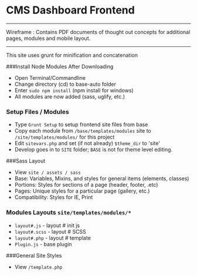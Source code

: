 # CMS Dashboard Frontend
----
Wireframe : Contains PDF documents of thought out concepts for additional pages, modules and mobile layout.

----
This site uses grunt for minification and concatenation

###Install Node Modules After Downloading
- Open Terminal/Commandline
- Change directory (cd) to base-auto folder
- Enter `sudo npm install`  (npm install for windows)
- All modules are now added (sass, uglify, etc.)

### Setup Files / Modules
- Type `Grunt Setup` to setup frontend site files from base
- Copy each module from `/base/templates/modules` site to `/site/templates/modules/` for this project
- Edit `sitevars.php` and set (if not already) `$theme_dir` to 'site'
- Develop goes in to `SITE` folder; `BASE` is not for theme level editing.

###Sass Layout
- View `site / assets / sass`
- Base: Variables, Mixins, and styles for general items (elements, classes)
- Portions: Styles for sections of a page (header, footer, .etc)
- Pages: Unique styles for a particular page (gallery, etc.)
- Compatibility: Styles for IE, Print

### Modules Layouts `site/templates/modules/*`
- `layout#.js` - layout # init js
- `layout#.scss` - layout # SCSS
- `layout#.php` - layout # template
- `Plugin.js` - base plugin

###General Site Styles
- View `/template.php`
